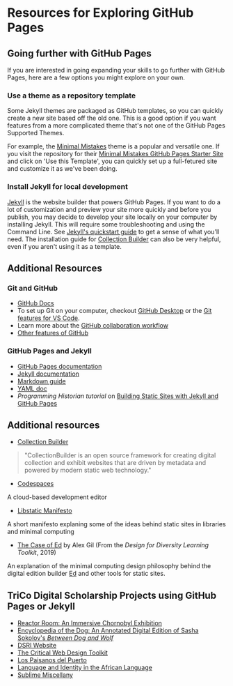 # Resources for Exploring GitHub Pages

## Going further with GitHub Pages

If you are interested in going expanding your skills to go further with GitHub Pages, here are a few options you might explore on your own.

### Use a theme as a repository template

Some Jekyll themes are packaged as GitHub templates, so you can quickly create a new site based off the old one. This is a good option if you want features from a more complicated theme that's not one of the GitHub Pages Supported Themes. 

For example, the [Minimal Mistakes](https://github.com/mmistakes/minimal-mistakes) theme is a popular and versatile one. If you visit the repository for their [Minimal Mistakes GitHub Pages Starter Site](https://github.com/mmistakes/mm-github-pages-starter) and click on 'Use this Template', you can quickly set up a full-fetured site and customize it as we've been doing.

### Install Jekyll for local development

[Jekyll](https://jekyllrb.com/) is the website builder that powers GitHub Pages. If you want to do a lot of customization and preview your site more quickly and before you publish, you may decide to develop your site locally on your computer by installing Jekyll. This will require some troubleshooting and using the Command Line. See [Jekyll's quickstart guide](https://jekyllrb.com/docs/) to get a sense of what you'll need. The installation guide for [Collection Builder](https://collectionbuilder.github.io/cb-docs/docs/software/) can also be very helpful, even if you aren't using it as a template.


## Additional Resources

### Git and GitHub

- [GitHub Docs](https://docs.github.com/en)
- To set up Git on your computer, checkout [GitHub Desktop](https://desktop.github.com/) or the [Git features for VS Code](https://code.visualstudio.com/docs/sourcecontrol/overview#:~:text=Visual%20Studio%20Code%20has%20integrated,on%20the%20VS%20Code%20Marketplace.).
- Learn more about the [GitHub collaboration workflow](https://docs.github.com/en/get-started/using-github/github-flow)
- [Other features of GitHub](../more/other_features.md)

### GitHub Pages and Jekyll

- [GitHub Pages documentation](https://docs.github.com/en/pages)
- [Jekyll documentation](https://jekyllrb.com/docs/)
- [Markdown guide](https://www.markdownguide.org/)
- [YAML doc](https://yaml.org/spec/1.2.2/)
- *Programming Historian tutorial* on [Building Static Sites with Jekyll and GitHub Pages](https://programminghistorian.org/en/lessons/building-static-sites-with-jekyll-github-pages)


## Additional resources 

- [Collection Builder](https://collectionbuilder.github.io/)

> "CollectionBuilder is an open source framework for creating digital collection and exhibit websites that are driven by metadata and powered by modern static web technology."

- [Codespaces](https://github.com/features/codespaces)

A cloud-based development editor

- [Libstatic Manifesto](https://lib-static.github.io/about/)

A short manifesto explaning some of the ideas behind static sites in libraries and minimal computing

- [The Case of Ed](https://des4div.library.northeastern.edu/design-for-diversity-the-case-of-ed-alex-gil/) by Alex Gil (From the *Design for Diversity Learning Toolkit*, 2019)

An explanation of the minimal computing design philosophy behind the digital edition builder [Ed](https://github.com/minicomp/ed) and other tools for static sites.

## TriCo Digital Scholarship Projects using GitHub Pages or Jekyll

- [Reactor Room: An Immersive Chornobyl Exhibition](https://digitalscholarship.brynmawr.edu/reactor-room/)
- [Encyclopedia of the Dog: An Annotated Digital Edition of Sasha Sokolov's *Between Dog and Wolf*](https://encyclopediaofthedog.com/)
- [DSRI Website](https://ds-pages.swarthmore.edu/dsri/)
- [The Critical Web Design Toolkit](https://digbmc.github.io/cwd-toolkit/)
- [Los Paisanos del Puerto](https://ds-pages.swarthmore.edu/paisanos-del-puerto/)
- [Language and Identity in the African Language](https://ds-pages.swarthmore.edu/language-and-identity/)
- [Sublime Miscellany](https://ds-pages.swarthmore.edu/sublime-miscellany/)